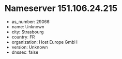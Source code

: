 # Nameserver 151.106.24.215

* as_number: 29066
* name: Unknown
* city: Strasbourg
* country: FR
* organization: Host Europe GmbH
* version: Unknown
* dnssec: false
